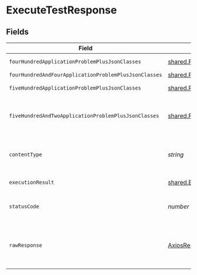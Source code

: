 # ExecuteTestResponse


## Fields

| Field                                                                   | Type                                                                    | Required                                                                | Description                                                             |
| ----------------------------------------------------------------------- | ----------------------------------------------------------------------- | ----------------------------------------------------------------------- | ----------------------------------------------------------------------- |
| `fourHundredApplicationProblemPlusJsonClasses`                          | [shared.Problem](../../../sdk/models/shared/problem.md)[]               | :heavy_minus_sign:                                                      | problem with request body                                               |
| `fourHundredAndFourApplicationProblemPlusJsonClasses`                   | [shared.Problem](../../../sdk/models/shared/problem.md)[]               | :heavy_minus_sign:                                                      | test not found                                                          |
| `fiveHundredApplicationProblemPlusJsonClasses`                          | [shared.Problem](../../../sdk/models/shared/problem.md)[]               | :heavy_minus_sign:                                                      | problem with test execution                                             |
| `fiveHundredAndTwoApplicationProblemPlusJsonClasses`                    | [shared.Problem](../../../sdk/models/shared/problem.md)[]               | :heavy_minus_sign:                                                      | problem with communicating with kubernetes cluster                      |
| `contentType`                                                           | *string*                                                                | :heavy_check_mark:                                                      | HTTP response content type for this operation                           |
| `executionResult`                                                       | [shared.ExecutionResult](../../../sdk/models/shared/executionresult.md) | :heavy_minus_sign:                                                      | successful operation                                                    |
| `statusCode`                                                            | *number*                                                                | :heavy_check_mark:                                                      | HTTP response status code for this operation                            |
| `rawResponse`                                                           | [AxiosResponse](https://axios-http.com/docs/res_schema)                 | :heavy_check_mark:                                                      | Raw HTTP response; suitable for custom response parsing                 |